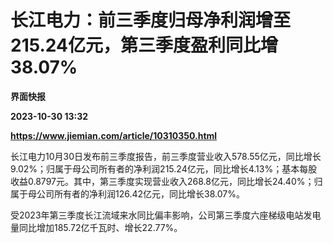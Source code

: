 # 长江电力：前三季度归母净利润增至215.24亿元，第三季度盈利同比增38.07%
**界面快报**

**2023-10-30 13:32**

**https://www.jiemian.com/article/10310350.html**

长江电力10月30日发布前三季度报告，前三季度营业收入578.55亿元，同比增长9.02%；归属于母公司所有者的净利润215.24亿元，同比增长4.13%；基本每股收益0.8797元。其中，第三季度实现营业收入268.8亿元，同比增长24.40%；归属于母公司所有者的净利润126.42亿元，同比增长38.07%。

受2023年第三季度长江流域来水同比偏丰影响，公司第三季度六座梯级电站发电量同比增加185.72亿千瓦时、增长22.77%。